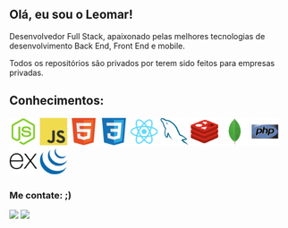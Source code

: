 
## Olá, eu sou o Leomar! 

Desenvolvedor Full Stack, apaixonado pelas melhores tecnologias de desenvolvimento Back End, Front End e mobile.

Todos os repositórios são privados por terem sido feitos para empresas privadas.

## Conhecimentos:
[<img src="https://raw.githubusercontent.com/devicons/devicon/master/icons/nodejs/nodejs-original.svg" width="50" heigth="50" />]()
[<img src="https://raw.githubusercontent.com/devicons/devicon/master/icons/javascript/javascript-original.svg" width="50" heigth="50" />]()
[<img src="https://raw.githubusercontent.com/devicons/devicon/master/icons/html5/html5-original.svg" width="50" heigth="50" />]()
[<img src="https://raw.githubusercontent.com/devicons/devicon/master/icons/css3/css3-original.svg" width="50" heigth="50" />]()
[<img src="https://raw.githubusercontent.com/devicons/devicon/master/icons/react/react-original.svg" width="50" heigth="50" />]()
[<img src="https://raw.githubusercontent.com/devicons/devicon/master/icons/mysql/mysql-original.svg" width="50" heigth="50" />]()
[<img src="https://raw.githubusercontent.com/devicons/devicon/master/icons/redis/redis-original.svg" width="50" heigth="50" />]()
[<img src="https://raw.githubusercontent.com/devicons/devicon/master/icons/mongodb/mongodb-original.svg" width="50" heigth="50" />]()
[<img src="https://raw.githubusercontent.com/devicons/devicon/master/icons/php/php-original.svg" width="50" heigth="50" />]()
[<img src="https://raw.githubusercontent.com/devicons/devicon/master/icons/express/express-original.svg" width="50" heigth="50" />]()
[<img src="https://raw.githubusercontent.com/devicons/devicon/master/icons/jquery/jquery-original.svg" width="50" heigth="50" />]()

### Me contate: ;)
[<img src="https://img.shields.io/badge/linkedin-%230077B5.svg?&style=for-the-badge&logo=linkedin&logoColor=white" />](https://www.linkedin.com/in/leomar-sousa-766139216/)
[<img src="https://img.shields.io/badge/whatsapp-%23128c7e.svg?&style=for-the-badge&logo=whatsapp&logoColor=white" />](https://wa.me/5598981487069)
